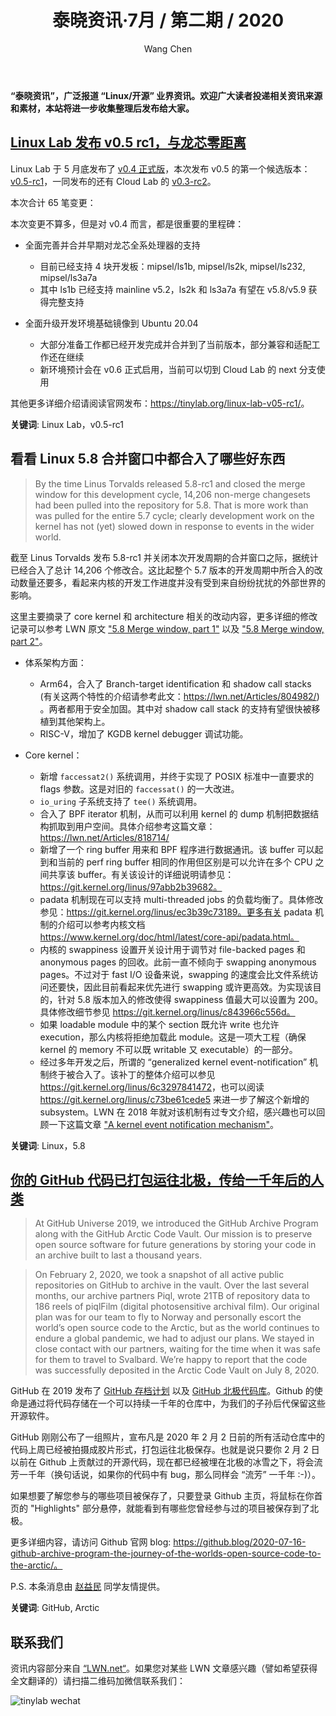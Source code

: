﻿---
title: 泰晓资讯·7月 / 第二期 / 2020
author: 'Wang Chen'
group: news
draft: false
top: false
album: 泰晓资讯
layout: weekly
license: "cc-by-nc-nd-4.0"
permalink: /tinylab-weekly-07-2nd-2020/
tags:
  - Linux Lab
  - GitHub
  - Arctic
categories:
  - 泰晓资讯
  - 技术动态
  - 行业动向
---

**“泰晓资讯”，广泛报道 “Linux/开源” 业界资讯。欢迎广大读者投递相关资讯来源和素材，本站将进一步收集整理后发布给大家。**

## [**Linux Lab 发布 v0.5 rc1，与龙芯零距离**](https://tinylab.org/linux-lab-v05-rc1/)

Linux Lab 于 5 月底发布了 [v0.4 正式版](https://gitee.com/tinylab/linux-lab/tree/v0.4/)，本次发布 v0.5 的第一个候选版本：[v0.5-rc1](https://gitee.com/tinylab/linux-lab/tree/v0.5-rc1/)，一同发布的还有 Cloud Lab 的 [v0.3-rc2](https://gitee.com/tinylab/cloud-lab/tree/v0.3-rc2/)。

本次合计 65 笔变更：

本次变更不算多，但是对 v0.4 而言，都是很重要的里程碑：

* 全面完善并合并早期对龙芯全系处理器的支持
    * 目前已经支持 4 块开发板：mipsel/ls1b, mipsel/ls2k, mipsel/ls232, mipsel/ls3a7a
    * 其中 ls1b 已经支持 mainline v5.2，ls2k 和 ls3a7a 有望在 v5.8/v5.9 获得完整支持

* 全面升级开发环境基础镜像到 Ubuntu 20.04
    * 大部分准备工作都已经开发完成并合并到了当前版本，部分兼容和适配工作还在继续
    * 新环境预计会在 v0.6 正式启用，当前可以切到 Cloud Lab 的 next 分支使用

其他更多详细介绍请阅读官网发布：<https://tinylab.org/linux-lab-v05-rc1/>。

**关键词**: Linux Lab，v0.5-rc1

## **看看 Linux 5.8 合并窗口中都合入了哪些好东西**

> By the time Linus Torvalds released 5.8-rc1 and closed the merge window for this development cycle, 14,206 non-merge changesets had been pulled into the repository for 5.8. That is more work than was pulled for the entire 5.7 cycle; clearly development work on the kernel has not (yet) slowed down in response to events in the wider world.

截至 Linus Torvalds 发布 5.8-rc1 并关闭本次开发周期的合并窗口之际，据统计已经合入了总计 14,206 个修改合。这比起整个 5.7 版本的开发周期中所合入的改动数量还要多，看起来内核的开发工作进度并没有受到来自纷纷扰扰的外部世界的影响。

这里主要摘录了 core kernel 和 architecture 相关的改动内容，更多详细的修改记录可以参考 LWN 原文 ["5.8 Merge window, part 1"](https://lwn.net/Articles/822077/) 以及 ["5.8 Merge window, part 2"](https://lwn.net/Articles/822527/)。

- 体系架构方面：
    - Arm64，合入了 Branch-target identification 和 shadow call stacks (有关这两个特性的介绍请参考此文：https://lwn.net/Articles/804982/) 。两者都用于安全加固。其中对 shadow call stack 的支持有望很快被移植到其他架构上。
    - RISC-V，增加了 KGDB kernel debugger 调试功能。

- Core kernel：
    - 新增 `faccessat2()` 系统调用，并终于实现了 POSIX 标准中一直要求的 flags 参数。这是对旧的 `faccessat()` 的一大改进。
    - `io_uring` 子系统支持了 `tee()` 系统调用。
    - 合入了 BPF iterator 机制，从而可以利用 kernel 的 dump 机制把数据结构抓取到用户空间。具体介绍参考这篇文章：https://lwn.net/Articles/818714/
    - 新增了一个 ring buffer 用来和 BPF 程序进行数据通讯。该 buffer 可以起到和当前的 perf ring buffer 相同的作用但区别是可以允许在多个 CPU 之间共享该 buffer。有关该设计的详细说明请参见：https://git.kernel.org/linus/97abb2b39682。
    - padata 机制现在可以支持 multi-threaded jobs 的负载均衡了。具体修改参见：https://git.kernel.org/linus/ec3b39c73189。更多有关 padata 机制的介绍可以参考内核文档 https://www.kernel.org/doc/html/latest/core-api/padata.html。
    - 内核的 swappiness 设置开关设计用于调节对 file-backed pages 和 anonymous pages 的回收。此前一直不倾向于 swapping anonymous pages。不过对于 fast I/O 设备来说，swapping 的速度会比文件系统访问还要快，因此目前看起来优先进行 swapping 或许更高效。为实现该目的，针对 5.8 版本加入的修改使得 swappiness 值最大可以设置为 200。具体修改细节参见 https://git.kernel.org/linus/c843966c556d。
    - 如果 loadable module 中的某个 section 既允许 write 也允许 execution，那么内核将拒绝加载此 module。这是一项大工程（确保 kernel 的 memory 不可以既 writable 又 executable）的一部分。
    - 经过多年开发之后，所谓的 “generalized kernel event-notification” 机制终于被合入了。该补丁的整体介绍可以参见 <https://git.kernel.org/linus/6c3297841472>，也可以阅读 https://git.kernel.org/linus/c73be61cede5 来进一步了解这个新增的 subsystem。LWN 在 2018 年就对该机制有过专文介绍，感兴趣也可以回顾一下这篇文章 ["A kernel event notification mechanism"](https://lwn.net/Articles/760714/)。

**关键词**: Linux，5.8

## [**你的 GitHub 代码已打包运往北极，传给一千年后的人类**](https://github.blog/2020-07-16-github-archive-program-the-journey-of-the-worlds-open-source-code-to-the-arctic/)

> At GitHub Universe 2019, we introduced the GitHub Archive Program along with the GitHub Arctic Code Vault. Our mission is to preserve open source software for future generations by storing your code in an archive built to last a thousand years.

> On February 2, 2020, we took a snapshot of all active public repositories on GitHub to archive in the vault. Over the last several months, our archive partners Piql, wrote 21TB of repository data to 186 reels of piqlFilm (digital photosensitive archival film). Our original plan was for our team to fly to Norway and personally escort the world’s open source code to the Arctic, but as the world continues to endure a global pandemic, we had to adjust our plans. We stayed in close contact with our partners, waiting for the time when it was safe for them to travel to Svalbard. We’re happy to report that the code was successfully deposited in the Arctic Code Vault on July 8, 2020. 

GitHub 在 2019 发布了 [GitHub 存档计划](https://archiveprogram.github.com/) 以及 [GitHub 北极代码库](https://www.youtube.com/watch?v=fzI9FNjXQ0o)。Github 的使命是通过将代码存储在一个可以持续一千年的仓库中，为我们的子孙后代保留这些开源软件。

GitHub 刚刚公布了一组照片，宣布凡是 2020 年 2 月 2 日前的所有活动仓库中的代码上周已经被拍摄成胶片形式，打包运往北极保存。也就是说只要你 2 月 2 日以前在 Github 上贡献过的开源代码，现在都已经被埋在北极的冰雪之下，将会流芳一千年（换句话说，如果你的代码中有 bug，那么同样会 “流芳” 一千年 :-)）。

如果想要了解您参与的哪些项目被保存了，只要登录 Github 主页，将鼠标在你首页的 "Highlights" 部分悬停，就能看到有哪些您曾经参与过的项目被保存到了北极。

更多详细内容，请访问 Github 官网 blog: https://github.blog/2020-07-16-github-archive-program-the-journey-of-the-worlds-open-source-code-to-the-arctic/。

P.S. 本条消息由 [赵益民](https://github.com/yimin-zhao) 同学友情提供。

**关键词**: GitHub, Arctic

## 联系我们

资讯内容部分来自 [“LWN.net“](https://lwn.net/)。如果您对某些 LWN 文章感兴趣（譬如希望获得全文翻译的）请扫描二维码加微信联系我们：

![tinylab wechat](/images/wechat/tinylab.jpg)
